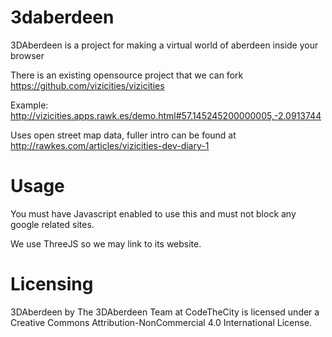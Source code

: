 # 3daberdeen
3DAberdeen is a project for making a virtual world of aberdeen inside your browser

There is an existing opensource project that we can fork https://github.com/vizicities/vizicities

Example:  http://vizicities.apps.rawk.es/demo.html#57.145245200000005,-2.0913744

Uses open street map data, fuller intro can be found at http://rawkes.com/articles/vizicities-dev-diary-1


# Usage

You must have Javascript enabled to use this and must not block any google related sites.

We use ThreeJS so we may link to its website.

# Licensing

3DAberdeen by The 3DAberdeen Team at CodeTheCity is licensed under a Creative Commons Attribution-NonCommercial 4.0 International License.
